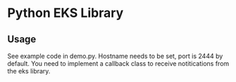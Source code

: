 # Python EKS Library

## Usage

See example code in demo.py. Hostname needs to be set, port is 2444 by default.
You need to implement a callback class to receive notitications from the eks library.
